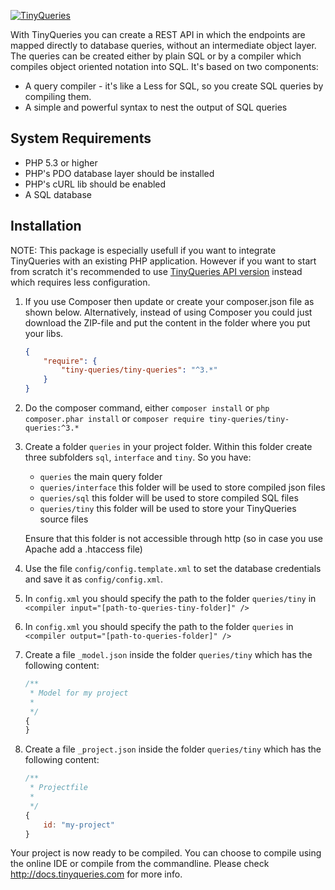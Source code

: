 [![TinyQueries](http://tinyqueries.com/css/images/tiny-queries-logo-large.png)](http://www.tinyqueries.com/)

With TinyQueries you can create a REST API in which the endpoints are mapped directly to database queries, without an intermediate object layer. The queries can be created either by plain SQL or by a compiler which compiles object oriented notation into SQL.
It's based on two components:
* A query compiler - it's like a Less for SQL, so you create SQL queries by compiling them.
* A simple and powerful syntax to nest the output of SQL queries

## System Requirements

* PHP 5.3 or higher
* PHP's PDO database layer should be installed
* PHP's cURL lib should be enabled
* A SQL database

## Installation

NOTE: This package is especially usefull if you want to integrate TinyQueries with an existing PHP application. However if
you want to start from scratch it's recommended to use [TinyQueries API version] instead which requires less configuration.

1. If you use Composer then update or create your composer.json file as shown below. Alternatively, instead of using Composer you could just download the ZIP-file and put the content in the folder where you put your libs.

	```json
	{
		"require": {
			"tiny-queries/tiny-queries": "^3.*" 	
		}
	}
	```

1. Do the composer command, either ```composer install``` or ```php composer.phar install``` or ```composer require tiny-queries/tiny-queries:^3.*```

1. Create a folder ```queries``` in your project folder. Within this folder create three subfolders ```sql```, ```interface``` and ```tiny```. So you have:

	* ```queries``` the main query folder
	* ```queries/interface``` this folder will be used to store compiled json files
	* ```queries/sql``` this folder will be used to store compiled SQL files
	* ```queries/tiny``` this folder will be used to store your TinyQueries source files
	
	Ensure that this folder is not accessible through http (so in case you use Apache add a .htaccess file)

1. Use the file ```config/config.template.xml``` to set the database credentials and save it as ```config/config.xml```.

1. In ```config.xml``` you should specify the path to the folder ```queries/tiny``` in ```<compiler input="[path-to-queries-tiny-folder]" />```

1. In ```config.xml``` you should specify the path to the folder ```queries``` in ```<compiler output="[path-to-queries-folder]" />```

1. Create a file ```_model.json``` inside the folder ```queries/tiny``` which has the following content:

	```javascript
	/**
	 * Model for my project
	 *
	 */
	{
	}
	```

1. Create a file ```_project.json``` inside the folder ```queries/tiny``` which has the following content:

	```javascript
	/**
	 * Projectfile
	 *
	 */
	{
		id: "my-project"
	}
	```

Your project is now ready to be compiled. You can choose to compile using the online IDE or compile from the commandline.
Please check http://docs.tinyqueries.com for more info.

[TinyQueries API version]:https://github.com/wdiesveld/tiny-queries-php-api
